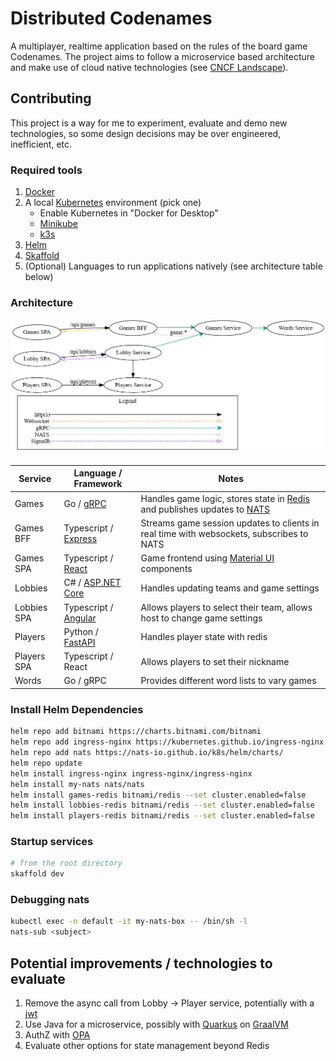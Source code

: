 # Distributed Codenames

A multiplayer, realtime application based on the rules of the board game Codenames. The project aims to follow a microservice based architecture and make use of cloud native technologies (see [CNCF Landscape](https://landscape.cncf.io/)).

## Contributing

This project is a way for me to experiment, evaluate and demo new technologies, so some design decisions may be over engineered, inefficient, etc.

### Required tools

1. [Docker](https://www.docker.com/products/docker-desktop)
2. A local [Kubernetes](https://kubernetes.io/) environment (pick one)
    - Enable Kubernetes in "Docker for Desktop"
    - [Minikube](https://minikube.sigs.k8s.io/docs/start/)
    - [k3s](https://rancher.com/docs/k3s/latest/en/quick-start/)
3. [Helm](https://helm.sh/docs/intro/quickstart/)
4. [Skaffold](https://skaffold.dev/docs/install/)
5. (Optional) Languages to run applications natively (see architecture table below)

### Architecture

![Architecture graph](/docs/img/architecture.png)

| Service | Language / Framework | Notes |
| - | - | - |
| Games | Go / [gRPC](https://grpc.io/) | Handles game logic, stores state in [Redis](https://redis.io/) and publishes updates to [NATS](https://nats.io/) |
| Games BFF | Typescript / [Express](https://expressjs.com/) | Streams game session updates to clients in real time with websockets, subscribes to NATS |
| Games SPA | Typescript / [React](https://reactjs.org/) | Game frontend using [Material UI](https://material-ui.com/) components |
| Lobbies | C# / [ASP&#46;NET Core](https://docs.microsoft.com/en-us/aspnet/core/?view=aspnetcore-5.0) | Handles updating teams and game settings |
| Lobbies SPA | Typescript / [Angular](https://angular.io/) | Allows players to select their team, allows host to change game settings |
| Players | Python / [FastAPI](https://fastapi.tiangolo.com/) | Handles player state with redis |
| Players SPA | Typescript / React | Allows players to set their nickname |
| Words | Go / gRPC | Provides different word lists to vary games |

### Install Helm Dependencies

```sh
helm repo add bitnami https://charts.bitnami.com/bitnami
helm repo add ingress-nginx https://kubernetes.github.io/ingress-nginx
helm repo add nats https://nats-io.github.io/k8s/helm/charts/
helm repo update
helm install ingress-nginx ingress-nginx/ingress-nginx
helm install my-nats nats/nats
helm install games-redis bitnami/redis --set cluster.enabled=false
helm install lobbies-redis bitnami/redis --set cluster.enabled=false
helm install players-redis bitnami/redis --set cluster.enabled=false
```

### Startup services

```sh
# from the root directory
skaffold dev
```

### Debugging nats

```sh
kubectl exec -n default -it my-nats-box -- /bin/sh -l
nats-sub <subject>
```

## Potential improvements / technologies to evaluate

1. Remove the async call from Lobby -> Player service, potentially with a [jwt](https://jwt.io/)
2. Use Java for a microservice, possibly with [Quarkus](https://quarkus.io/) on [GraalVM](https://www.graalvm.org/)
3. AuthZ with [OPA](https://www.openpolicyagent.org/)
4. Evaluate other options for state management beyond Redis
